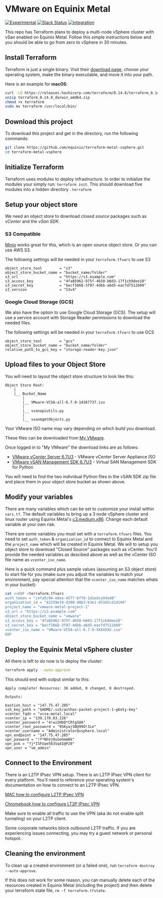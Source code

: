 # VMware on Equinix Metal

[![Experimental](https://img.shields.io/badge/Stability-Experimental-red.svg)](https://github.com/packethost/standards#about-uniform-standards)
[![Slack Status](https://slack.equinixmetal.com/badge.svg)](https://slack.equinixmetal.com/)
[![integration](https://github.com/equinix/terraform-metal-vsphere/actions/workflows/integration.yml/badge.svg)](https://github.com/equinix/terraform-metal-vsphere/actions/workflows/integration.yml)

This repo has Terraform plans to deploy a multi-node vSphere cluster with vSan enabled on Equinix Metal. Follow this simple instructions below and you should be able to go from zero to vSphere in 30 minutes.

## Install Terraform

Terraform is just a single binary.  Visit their [download page](https://www.terraform.io/downloads.html), choose your operating system, make the binary executable, and move it into your path.

Here is an example for **macOS**:

```bash
curl -LO https://releases.hashicorp.com/terraform/0.14.8/terraform_0.14.8_darwin_amd64.zip
unzip terraform_0.14.8_darwin_amd64.zip
chmod +x terraform 
sudo mv terraform /usr/local/bin/
```

## Download this project

To download this project and get in the directory, run the following commands:

```bash
git clone https://github.com/equinix/terraform-metal-vsphere.git
cd terraform-metal-vsphere
```

## Initialize Terraform

Terraform uses modules to deploy infrastructure. In order to initialize the modules your simply run: `terraform init`. This should download five modules into a hidden directory `.terraform`

## Setup your object store
We need an object store to download *closed source* packages such as *vCenter* and the *vSan SDK*.
### S3 Compatible
[Minio](http://minio.io) works great for this, which is an open source object store. Or you can use AWS S3.

The following settings will be needed in your `terraform.tfvars` to use S3
```console
object_store_tool        = "s3"
object_store_bucket_name = "bucket_name/folder"
s3_url                   = "https://s3.example.com"
s3_access_key            = "4fa85962-975f-4650-b603-17f1cb9dee10"
s3_secret_key            = "becf3868-3f07-4dbb-a6d5-eacfd7512b09"
s3_version               = "S3v4"
```

### Google Cloud Storage (GCS)
We also have the optoin to use Google Cloud Storage (GCS). The setup will use a service account with Storage Reader permissions to download the needed files.

The following settings will be needed in your `terraform.tfvars` to use GCS
```console
object_store_tool        = "gcs"
object_store_bucket_name = "bucket_name/folder"
relative_path_to_gcs_key = "storage-reader-key.json"
```

## Upload files to your Object Store
You will need to layout the object store structure to look like this:
```console
Object Store Root: 
    | 
    |__ Bucket_Name 
        | 
        |__ VMware-VCSA-all-6.7.0-14367737.iso
        | 
        |__ vsanapiutils.py
        | 
        |__ vsanmgmtObjects.py
```
Your VMware ISO name may vary depending on which build you download.

These files can be downloaded from [My VMware](http://my.vmware.com).

Once logged in to "My VMware" the download links are as follows:

* [VMware vCenter Server 6.7U3](https://my.vmware.com/group/vmware/details?downloadGroup=VC67U3B&productId=742&rPId=40665) - VMware vCenter Server Appliance ISO
* [VMware vSAN Management SDK 6.7U3](https://my.vmware.com/group/vmware/details?downloadGroup=VSAN-MGMT-SDK67U3&productId=734) - Virtual SAN Management SDK for Python

You will need to find the two individual Python files in the vSAN SDK zip file and place them in your object store bucket as shown above.

## Modify your variables

There are many variables which can be set to customize your install within `vars.tf`. The default variables to bring up a 3 node vSphere cluster and linux router using Equinix Metal's [c3.medium.x86](https://metal.equinix.com/product/servers/). Change each default variable at your own risk.

There are some variables you must set with a `terraform.tfvars` files. You need to set `auth_token` & `organization_id` to connect to Equinix Metal and the `project_name` which will be created in Equinix Metal. We will to setup you object store to download "Closed Source" packages such as vCenter. You'll provide the needed variables as descibed above as well as the vCenter ISO file name as `vcenter_iso_name`.

Here is a quick command plus sample values (assuming an S3 object store) to start file for you (make sure you adjust the variables to match your environment, pay special attention that the `vcenter_iso_name` matches whats in your bucket):

```bash
cat <<EOF >terraform.tfvars 
auth_token = "cefa5c94-e8ee-4577-bff8-1d1edca93ed8" 
organization_id = "42259e34-d300-48b3-b3e1-d5165cd14169" 
project_name = "vmware-metal-project-1"
s3_url = "https://s3.example.com" 
object_store_bucket_name = "vmware" 
s3_access_key = "4fa85962-975f-4650-b603-17f1cb9dee10" 
s3_secret_key = "becf3868-3f07-4dbb-a6d5-eacfd7512b09" 
vcenter_iso_name = "VMware-VCSA-all-6.7.0-XXXXXXX.iso" 
EOF 
```

## Deploy the Equinix Metal vSphere cluster

All there is left to do now is to deploy the cluster:

```bash
terraform apply --auto-approve 
```

This should end with output similar to this:

```console
Apply complete! Resources: 36 added, 0 changed, 0 destroyed.

Outputs:

bastion_host = "147.75.47.205"
ssh_key_path = "$HOME/.ssh/anthos-packet-project-1-g6oty-key"
vcenter_fqdn = "vcva.metal.local"
vcenter_ip = "139.178.83.226"
vcenter_password = "4!wz2HbQ*CRtgS8A"
vcenter_root_password = "9SKyaj5B@99O!3Le"
vcenter_username = "Administrator@vsphere.local"
vpn_endpoint = "147.75.47.205"
vpn_pasword = "!f*NhVj0uSehmm0k"
vpn_psk = "?j*ISFUae563Sq4I@P28"
vpn_user = "vm_admin"
```

## Connect to the Environment

There is an L2TP IPsec VPN setup. There is an L2TP IPsec VPN client for every platform. You'll need to reference your operating system's documentation on how to connect to an L2TP IPsec VPN.

[MAC how to configure L2TP IPsec VPN](https://support.apple.com/guide/mac-help/set-up-a-vpn-connection-on-mac-mchlp2963/mac)

[Chromebook how to configure LT2P IPsec VPN](https://support.google.com/chromebook/answer/1282338?hl=en)

Make sure to enable all traffic to use the VPN (aka do not enable split tunneling) on your L2TP client.

Some corporate networks block outbound L2TP traffic. If you are experiencing issues connecting, you may try a guest network or personal hotspot.

## Cleaning the environment

To clean up a created environment (or a failed one), run `terraform destroy --auto-approve`.

If this does not work for some reason, you can manually delete each of the resources created in Equinix Metal (including the project) and then delete your terraform state file, `rm -f terraform.tfstate`.
